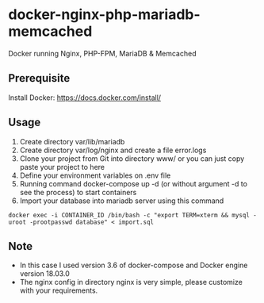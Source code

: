 # docker-nginx-php-mariadb-memcached
Docker running Nginx, PHP-FPM, MariaDB &amp; Memcached

## Prerequisite
Install Docker: https://docs.docker.com/install/

## Usage
1. Create directory var/lib/mariadb 
2. Create directory var/log/nginx and create a file error.logs
3. Clone your project from Git into directory www/ or you can just copy paste your project to here
4. Define your environment variables on .env file
5. Running command docker-compose up -d (or without argument -d to see the process) to start containers
6. Import your database into mariadb server using this command 
```
docker exec -i CONTAINER_ID /bin/bash -c "export TERM=xterm && mysql -uroot -prootpasswd database" < import.sql
```

## Note
- In this case I used version 3.6 of docker-compose and Docker engine version 18.03.0
- The nginx config in directory nginx is very simple, please customize with your requirements.

